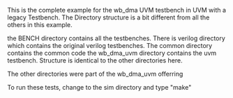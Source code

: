 This is the complete example for the wb_dma UVM testbench in UVM with a legacy Testbench.
The Directory structure is a bit different from all the others in this example.

the BENCH directory contains all the testbenches. There is verilog directory which contains the original
verilog testbenches. 
The common directory contains the common code
the wb_dma_uvm directory contains the uvm testbench. Structure is identical to the other directories here. 

The other directories were part of the wb_dma_uvm offerring

To run these tests, 
change to the sim directory and type "make"


